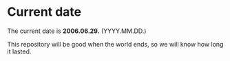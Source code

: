 # Current date

The current date is **2006.06.29.** (YYYY.MM.DD.)

This repository will be good when the world ends, so we will know how long it lasted.